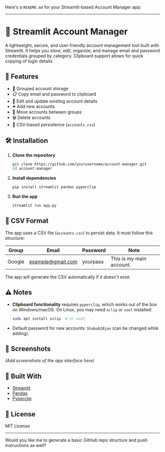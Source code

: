 Here's a `README.md` for your Streamlit-based Account Manager app:

---

# 🔐 Streamlit Account Manager

A lightweight, secure, and user-friendly account management tool built with Streamlit. It helps you store, edit, organize, and manage email and password credentials grouped by category. Clipboard support allows for quick copying of login details.

## 🚀 Features

* 📁 Grouped account storage
* 📋 Copy email and password to clipboard
* 📝 Edit and update existing account details
* ➕ Add new accounts
* 🔄 Move accounts between groups
* 🗑️ Delete accounts
* 💾 CSV-based persistence (`accounts.csv`)

## 🛠️ Installation

1. **Clone the repository**

   ```bash
   git clone https://github.com/yourusername/account-manager.git
   cd account-manager
   ```

2. **Install dependencies**

   ```bash
   pip install streamlit pandas pyperclip
   ```

3. **Run the app**

   ```bash
   streamlit run app.py
   ```

## 📂 CSV Format

The app uses a CSV file (`accounts.csv`) to persist data. It must follow this structure:

| Group  | Email                                         | Password | Note                     |
| ------ | --------------------------------------------- | -------- | ------------------------ |
| Google | [example@gmail.com](mailto:example@gmail.com) | yourpass | This is my main account. |

The app will generate the CSV automatically if it doesn't exist.

## ⚠️ Notes

* **Clipboard functionality** requires `pyperclip`, which works out of the box on Windows/macOS. On Linux, you may need `xclip` or `xsel` installed:

  ```bash
  sudo apt install xclip  # or xsel
  ```

* Default password for new accounts: `Shabab28jan` (can be changed while adding).

## 📸 Screenshots

*(Add screenshots of the app interface here)*

## 🧱 Built With

* [Streamlit](https://streamlit.io)
* [Pandas](https://pandas.pydata.org/)
* [Pyperclip](https://pypi.org/project/pyperclip/)

## 📄 License

MIT License

---

Would you like me to generate a basic GitHub repo structure and push instructions as well?
